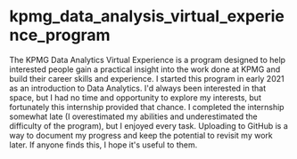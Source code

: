 # kpmg_data_analysis_virtual_experience_program
The KPMG Data Analytics Virtual Experience is a program designed to help interested people gain a practical insight into the work done at KPMG and build their career skills and experience.
I started this program in early 2021 as an introduction to Data Analytics. I'd always been interested in that space, but I had no time and opportunity to explore my interests, but fortunately this internship provided that chance.
I completed the internship somewhat late (I overestimated my abilities and underestimated the difficulty of the program), but I enjoyed every task. 
Uploading to GitHub is a way to document my progress and keep the potential to revisit my work later. If anyone finds this, I hope it's useful to them.
